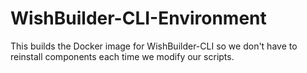 # WishBuilder-CLI-Environment

This builds the Docker image for WishBuilder-CLI so we don't have to reinstall components each time we modify our scripts.
